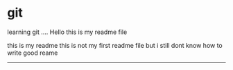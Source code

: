 # git
learning git ....
<h> Hello this is my readme file </h>
<p>this is my readme this is not my first readme file but i still dont know how to write good reame </p>
<hr>
